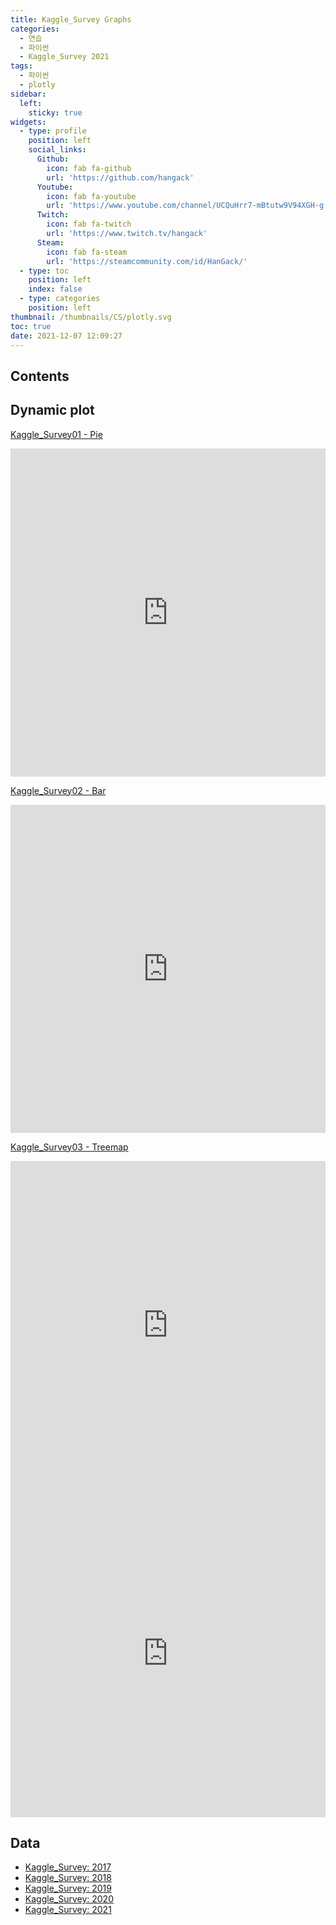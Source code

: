 ```yaml
---
title: Kaggle_Survey Graphs
categories:
  - 연습
  - 파이썬
  - Kaggle_Survey 2021
tags:
  - 파이썬
  - plotly
sidebar:
  left:
    sticky: true
widgets:
  - type: profile
    position: left
    social_links:
      Github:
        icon: fab fa-github
        url: 'https://github.com/hangack'
      Youtube:
        icon: fab fa-youtube
        url: 'https://www.youtube.com/channel/UCQuHrr7-mBtutw9V94XGH-g'
      Twitch:
        icon: fab fa-twitch
        url: 'https://www.twitch.tv/hangack'
      Steam:
        icon: fab fa-steam
        url: 'https://steamcommunity.com/id/HanGack/'
  - type: toc
    position: left
    index: false
  - type: categories
    position: left
thumbnail: /thumbnails/CS/plotly.svg
toc: true
date: 2021-12-07 12:09:27
---
```


## Contents


## Dynamic plot

[Kaggle_Survey01 - Pie](https://hangack.github.io/2021/12/02/Codding/Python/kaggle_survey/kaggle-survey01/)

<iframe id="igraph" scrolling="no" style="border:none;" seamless="seamless" src="https://plotly.com/~hangack/1.embed" height="525" width="100%"></iframe>


[Kaggle_Survey02 - Bar](https://hangack.github.io/2021/12/03/Codding/Python/kaggle_survey/kaggle-survey02/)

<iframe id="igraph" scrolling="no" style="border:none;" seamless="seamless" src="https://plotly.com/~hangack/10.embed" height="525" width="100%"></iframe>


[Kaggle_Survey03 - Treemap](https://hangack.github.io/2021/12/05/Codding/Python/kaggle_survey/kaggle-survey03/)

<iframe id="igraph" scrolling="no" style="border:none;" seamless="seamless" src="https://plotly.com/~hangack/12.embed" height="525" width="100%"></iframe>

<iframe id="igraph" scrolling="no" style="border:none;" seamless="seamless" src="https://plotly.com/~hangack/14.embed" height="525" width="100%"></iframe>


## Data
- [Kaggle_Survey: 2017](https://www.kaggle.com/kaggle/kaggle-survey-2017)
- [Kaggle_Survey: 2018](https://www.kaggle.com/kaggle/kaggle-survey-2018)
- [Kaggle_Survey: 2019](https://www.kaggle.com/c/kaggle-survey-2019)
- [Kaggle_Survey: 2020](https://www.kaggle.com/c/kaggle-survey-2020)
- [Kaggle_Survey: 2021](https://www.kaggle.com/c/kaggle-survey-2021)